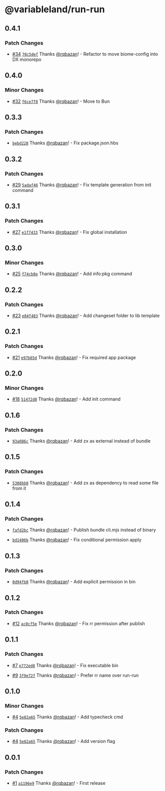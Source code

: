 # @variableland/run-run

## 0.4.1

### Patch Changes

- [#34](https://github.com/variableland/dx/pull/34) [`70c5def`](https://github.com/variableland/dx/commit/70c5def72cf433cb70c336d988b752737f7935a8) Thanks [@rqbazan](https://github.com/rqbazan)! - Refactor to move biome-config into DX monorepo

## 0.4.0

### Minor Changes

- [#32](https://github.com/variableland/dx/pull/32) [`f6ce7f8`](https://github.com/variableland/dx/commit/f6ce7f8cc3795b4c14229a77f6f45f88c9dd5b9e) Thanks [@rqbazan](https://github.com/rqbazan)! - Move to Bun

## 0.3.3

### Patch Changes

- [`bebd228`](https://github.com/variableland/dx/commit/bebd2287780d969e8262c38afce29d02904edea4) Thanks [@rqbazan](https://github.com/rqbazan)! - Fix package.json.hbs

## 0.3.2

### Patch Changes

- [#29](https://github.com/variableland/dx/pull/29) [`5adaf46`](https://github.com/variableland/dx/commit/5adaf468c9f0fe3d6f98be4667bf5d98a8cbf97b) Thanks [@rqbazan](https://github.com/rqbazan)! - Fix template generation from init command

## 0.3.1

### Patch Changes

- [#27](https://github.com/variableland/dx/pull/27) [`e1f7433`](https://github.com/variableland/dx/commit/e1f743349436b0ba767c8be415e6fe0669cec101) Thanks [@rqbazan](https://github.com/rqbazan)! - Fix global installation

## 0.3.0

### Minor Changes

- [#25](https://github.com/variableland/dx/pull/25) [`f74cb0e`](https://github.com/variableland/dx/commit/f74cb0e5d11039bc16033be2a03b1b86736f8afe) Thanks [@rqbazan](https://github.com/rqbazan)! - Add info:pkg command

## 0.2.2

### Patch Changes

- [#23](https://github.com/variableland/dx/pull/23) [`e84f483`](https://github.com/variableland/dx/commit/e84f4830f043eba5c5312a70d807a0923a087ef0) Thanks [@rqbazan](https://github.com/rqbazan)! - Add changeset folder to lib template

## 0.2.1

### Patch Changes

- [#21](https://github.com/variableland/dx/pull/21) [`e97b65d`](https://github.com/variableland/dx/commit/e97b65d852f302d8c65af7bbaeb29d7c93d4912b) Thanks [@rqbazan](https://github.com/rqbazan)! - Fix required app package

## 0.2.0

### Minor Changes

- [#18](https://github.com/variableland/dx/pull/18) [`51472d8`](https://github.com/variableland/dx/commit/51472d802fcc6461a441f11e71a86f6e6fe34890) Thanks [@rqbazan](https://github.com/rqbazan)! - Add init command

## 0.1.6

### Patch Changes

- [`93a086c`](https://github.com/variableland/dx/commit/93a086ce1ebd1ee20cbd357f2aaf6130336256c0) Thanks [@rqbazan](https://github.com/rqbazan)! - Add zx as external instead of bundle

## 0.1.5

### Patch Changes

- [`5308bb0`](https://github.com/variableland/dx/commit/5308bb03a2f4448b5915392cecceceb8205c28cf) Thanks [@rqbazan](https://github.com/rqbazan)! - Add zx as dependency to read some file from it

## 0.1.4

### Patch Changes

- [`fafd2bc`](https://github.com/variableland/dx/commit/fafd2bcf0a7efd764a7764f1f7eddd7992c5c86b) Thanks [@rqbazan](https://github.com/rqbazan)! - Publish bundle cli.mjs instead of binary

- [`bd1406b`](https://github.com/variableland/dx/commit/bd1406bcf436d5e26a3526433616b805bd1f860e) Thanks [@rqbazan](https://github.com/rqbazan)! - Fix conditional permission apply

## 0.1.3

### Patch Changes

- [`0d94fb0`](https://github.com/variableland/dx/commit/0d94fb0d4e4c96c178a0273265ec8230b361799e) Thanks [@rqbazan](https://github.com/rqbazan)! - Add explicit permission in bin

## 0.1.2

### Patch Changes

- [#12](https://github.com/variableland/dx/pull/12) [`ac0cf5e`](https://github.com/variableland/dx/commit/ac0cf5ed59523113cb08c4ec8a15cced5c82d57b) Thanks [@rqbazan](https://github.com/rqbazan)! - Fix rr permission after publish

## 0.1.1

### Patch Changes

- [#7](https://github.com/variableland/dx/pull/7) [`e772ed8`](https://github.com/variableland/dx/commit/e772ed815efecee20a8f415fac4b858358a01679) Thanks [@rqbazan](https://github.com/rqbazan)! - Fix executable bin

- [#9](https://github.com/variableland/dx/pull/9) [`3f9e72f`](https://github.com/variableland/dx/commit/3f9e72fd1c5fc4455a216c30bbb7defde89d9c76) Thanks [@rqbazan](https://github.com/rqbazan)! - Prefer rr name over run-run

## 0.1.0

### Minor Changes

- [#4](https://github.com/variableland/dx/pull/4) [`5e82a65`](https://github.com/variableland/dx/commit/5e82a652a297e10f87ece193351be18ac6aa2759) Thanks [@rqbazan](https://github.com/rqbazan)! - Add typecheck cmd

### Patch Changes

- [#4](https://github.com/variableland/dx/pull/4) [`5e82a65`](https://github.com/variableland/dx/commit/5e82a652a297e10f87ece193351be18ac6aa2759) Thanks [@rqbazan](https://github.com/rqbazan)! - Add version flag

## 0.0.1

### Patch Changes

- [#1](https://github.com/variableland/dx/pull/1) [`a1196e9`](https://github.com/variableland/dx/commit/a1196e9644c32ddedf6a2e660553726ad13c68c4) Thanks [@rqbazan](https://github.com/rqbazan)! - First release
